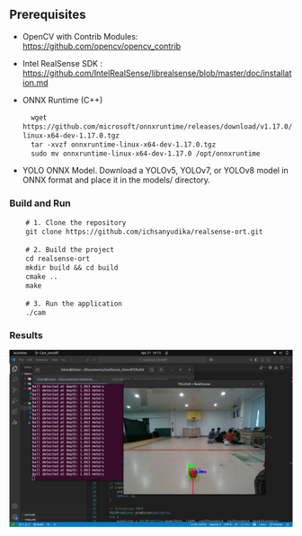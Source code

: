 ## Prerequisites

- OpenCV with Contrib Modules: https://github.com/opencv/opencv_contrib

- Intel RealSense SDK : https://github.com/IntelRealSense/librealsense/blob/master/doc/installation.md

- ONNX Runtime (C++)

        wget https://github.com/microsoft/onnxruntime/releases/download/v1.17.0/onnxruntime-linux-x64-dev-1.17.0.tgz
        tar -xvzf onnxruntime-linux-x64-dev-1.17.0.tgz
        sudo mv onnxruntime-linux-x64-dev-1.17.0 /opt/onnxruntime

- YOLO ONNX Model. Download a YOLOv5, YOLOv7, or YOLOv8 model in ONNX format and place it in the models/ directory.

### Build and Run

        # 1. Clone the repository
        git clone https://github.com/ichsanyudika/realsense-ort.git
        
        # 2. Build the project
        cd realsense-ort
        mkdir build && cd build
        cmake ..
        make
        
        # 3. Run the application
        ./cam

### Results

![](output/output.png)

